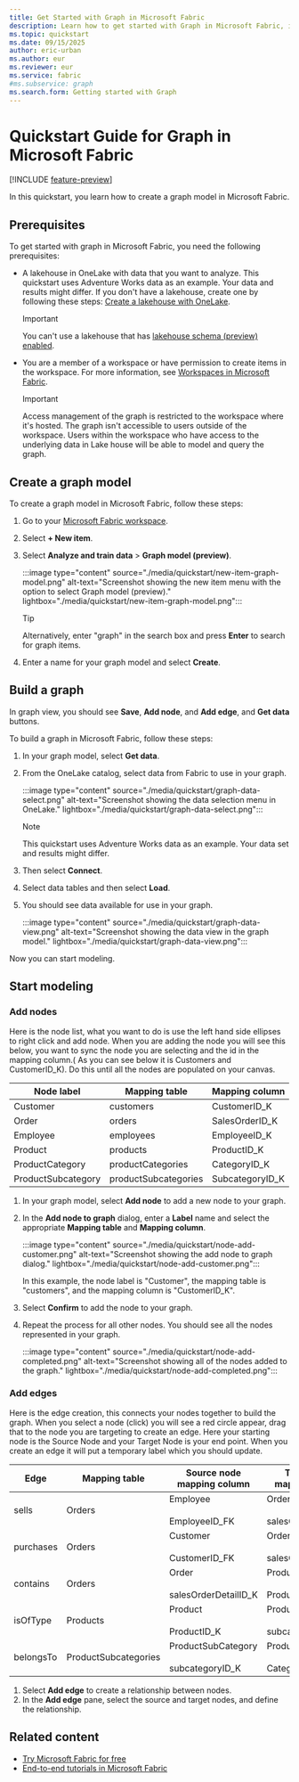 ```yaml
---
title: Get Started with Graph in Microsoft Fabric
description: Learn how to get started with Graph in Microsoft Fabric, including key concepts, setup instructions, and first steps.
ms.topic: quickstart
ms.date: 09/15/2025
author: eric-urban
ms.author: eur
ms.reviewer: eur
ms.service: fabric
#ms.subservice: graph
ms.search.form: Getting started with Graph
---
```


# Quickstart Guide for Graph in Microsoft Fabric

[!INCLUDE [feature-preview](./includes/feature-preview-note.md)]

In this quickstart, you learn how to create a graph model in Microsoft Fabric.

## Prerequisites

To get started with graph in Microsoft Fabric, you need the following prerequisites:

- A lakehouse in OneLake with data that you want to analyze. This quickstart uses Adventure Works data as an example. Your data and results might differ. If you don't have a lakehouse, create one by following these steps: [Create a lakehouse with OneLake](../onelake/create-lakehouse-onelake.md).

    > [!IMPORTANT]
    > You can't use a lakehouse that has [lakehouse schema (preview) enabled](/fabric/data-engineering/lakehouse-schemas).

- You are a member of a workspace or have permission to create items in the workspace. For more information, see [Workspaces in Microsoft Fabric](/fabric/admin/portal-workspaces).

    > [!IMPORTANT]
    > Access management of the graph is restricted to the workspace where it's hosted. The graph isn't accessible to users outside of the workspace. Users within the workspace who have access to the underlying data in Lake house will be able to model and query the graph.


## Create a graph model

To create a graph model in Microsoft Fabric, follow these steps:

1. Go to your [Microsoft Fabric workspace](https://fabric.microsoft.com/).
1. Select **+ New item**.
1. Select **Analyze and train data** > **Graph model (preview)**.

    :::image type="content" source="./media/quickstart/new-item-graph-model.png" alt-text="Screenshot showing the new item menu with the option to select Graph model (preview)." lightbox="./media/quickstart/new-item-graph-model.png":::

    > [!TIP]
    > Alternatively, enter "graph" in the search box and press **Enter** to search for graph items.

1. Enter a name for your graph model and select **Create**.

## Build a graph

In graph view, you should see **Save**, **Add node**, and **Add edge**, and **Get data** buttons.

To build a graph in Microsoft Fabric, follow these steps:

1. In your graph model, select **Get data**.
1. From the OneLake catalog, select data from Fabric to use in your graph. 

   :::image type="content" source="./media/quickstart/graph-data-select.png" alt-text="Screenshot showing the data selection menu in OneLake." lightbox="./media/quickstart/graph-data-select.png":::

    > [!NOTE]
    > This quickstart uses Adventure Works data as an example. Your data set and results might differ.

1. Then select **Connect**.
1. Select data tables and then select **Load**.
1. You should see data available for use in your graph.

   :::image type="content" source="./media/quickstart/graph-data-view.png" alt-text="Screenshot showing the data view in the graph model." lightbox="./media/quickstart/graph-data-view.png":::

Now you can start modeling. 

## Start modeling


### Add nodes

Here is the node list, what you want to do is use the left hand side ellipses to right click and add node.  When you are adding the node you will see this below, you want to sync the node you are selecting and the id in the mapping column.( As you can see below it is Customers and CustomerID_K). Do this until all the nodes are populated on your canvas.

| Node label  | Mapping table | Mapping column |
|------------------|--------------------|-----------------------|
| Customer         | customers          | CustomerID_K            |
| Order            | orders             | SalesOrderID_K          |
| Employee         | employees          | EmployeeID_K            |
| Product         | products           | ProductID_K             |
| ProductCategory  | productCategories  | CategoryID_K            |
| ProductSubcategory| productSubcategories| SubcategoryID_K        |


1. In your graph model, select **Add node** to add a new node to your graph.
1. In the **Add node to graph** dialog, enter a **Label** name and select the appropriate **Mapping table** and **Mapping column**. 

    :::image type="content" source="./media/quickstart/node-add-customer.png" alt-text="Screenshot showing the add node to graph dialog." lightbox="./media/quickstart/node-add-customer.png":::

    In this example, the node label is "Customer", the mapping table is "customers", and the mapping column is "CustomerID_K".

1. Select **Confirm** to add the node to your graph.
1. Repeat the process for all other nodes. You should see all the nodes represented in your graph.

    :::image type="content" source="./media/quickstart/node-add-completed.png" alt-text="Screenshot showing all of the nodes added to the graph." lightbox="./media/quickstart/node-add-completed.png":::

### Add edges

Here is the edge creation, this connects your nodes together to build the graph. When you select a node (click) you will see a red circle appear, drag that to the node you are targeting to create an edge. Here your starting node is the Source Node and your Target Node is your end point. When you create an edge it will put a temporary label which you should update.

| Edge | Mapping table | Source node mapping column | Target node mapping column |
|-----|-------|------|----|
| sells | Orders | Employee<br/><br/>EmployeeID_FK | Order<br/><br/>salesOrderDetailID_K |
| purchases | Orders | Customer<br/><br/>CustomerID_FK | Order<br/><br/>salesOrderDetailID_K |
| contains | Orders | Order<br/><br/>salesOrderDetailID_K | Product<br/><br/>ProductID_FK |
| isOfType | Products | Product<br/><br/>ProductID_K |ProductSubCategory<br/><br/>subcategoryID_FK |
| belongsTo | ProductSubcategories | ProductSubCategory<br/><br/>subcategoryID_K | ProductCategory<br/><br/>CategoryID_FK |




1. Select **Add edge** to create a relationship between nodes.
1. In the **Add edge** pane, select the source and target nodes, and define the relationship.


## Related content

- [Try Microsoft Fabric for free](/fabric/fundamentals/fabric-trial)
- [End-to-end tutorials in Microsoft Fabric](/fabric/fundamentals/end-to-end-tutorials)
